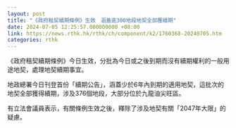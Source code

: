 ```yaml
---
layout: post
title: "《政府租契續期條例》生效　涵蓋逾300地段地契全部獲續期"
date: 2024-07-05 12:25:57.000000000 +08:00
link: https://news.rthk.hk/rthk/ch/component/k2/1760368-20240705.htm
categories: rthk
---
```


《政府租契續期條例》今日生效，分批為今日或之後到期而沒有續期權利的一般用途地契，處理地契續期事宜。

地政總署今日刊登首份「續期公告」，涵蓋少於6年內到期的適用地契，這批次的地契全部獲得續期，涉及376個地段，大部分位於九龍油尖旺區。

有立法會議員表示，有關條例生效之後，釋除了涉及地契有關「2047年大限」的疑慮。
